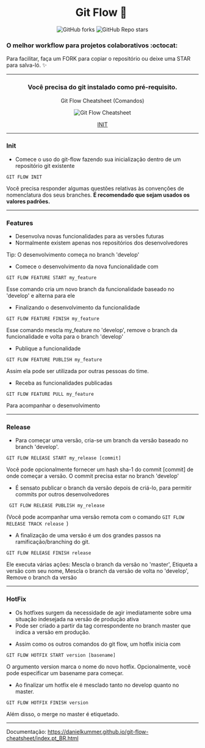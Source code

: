 # <div align="center"> Git Flow  :memo: ​ </div>

<div align="center"> <img alt="GitHub forks" src="https://img.shields.io/github/forks/tayhsn/git-flow?logoColor=blue&style=social"> <img alt="GitHub Repo stars" src="https://img.shields.io/github/stars/tayhsn/git-flow?logoColor=black&style=social"> </div>

### O melhor workflow para projetos colaborativos :octocat:

Para facilitar, faça um FORK para copiar o repositório ou deixe uma STAR para salva-ló. :sparkles:

<hr>

<h3 align="center"> Você precisa do git instalado como pré-requisito. </h3>

<div align="center">
<p>Git Flow Cheatsheet (Comandos) <p>
<img src="https://danielkummer.github.io/git-flow-cheatsheet/img/git-flow-commands.png" alt="Git Flow Cheatsheet"/>
  
  <a href="#init"> INIT </a>
</div>



<hr>

### Init

* Comece o uso do git-flow fazendo sua inicialização dentro de um repositório git existente

``` GIT FLOW INIT ```

Você precisa responder algumas questões relativas às convenções de nomenclatura dos seus branches. **É recomendado que sejam usados os valores padrões.** 

<hr>

### Features

- Desenvolva novas funcionalidades para as versões futuras
- Normalmente existem apenas nos repositórios dos desenvolvedores

Tip: O desenvolvimento começa no branch 'develop'

* Comece o desenvolvimento da nova funcionalidade com

``` GIT FLOW FEATURE START my_feature ```

Esse comando cria um novo branch da funcionalidade baseado no 'develop' e alterna para ele

* Finalizando o desenvolvimento da funcionalidade

``` GIT FLOW FEATURE FINISH my_feature ```

Esse comando mescla my_feature no 'develop', remove o branch da funcionalidade e volta para o branch 'develop'

* Publique a funcionalidade

``` GIT FLOW FEATURE PUBLISH my_feature ```

Assim ela pode ser utilizada por outras pessoas do time.

* Receba as funcionalidades publicadas

```GIT FLOW FEATURE PULL my_feature ```

Para acompanhar o desenvolvimento

<hr>

### Release

* Para começar uma versão, cria-se um branch da versão baseado no branch 'develop'.

```GIT FLOW RELEASE START my_release [commit] ```

Você pode opcionalmente fornecer um hash sha-1 do commit [commit] de onde começar a versão. O commit precisa estar no branch 'develop'

*  É sensato publicar o branch da versão depois de criá-lo, para permitir commits por outros desenvolvedores

``` GIT FLOW RELEASE PUBLISH my_release```

(Você pode acompanhar uma versão remota com o comando ```GIT FLOW RELEASE TRACK release ```)

* A finalização de uma versão é um dos grandes passos na ramificação/branching do git. 

``` GIT FLOW RELEASE FINISH release ```

Ele executa várias ações: Mescla o branch da versão no 'master', Etiqueta a versão com seu nome, Mescla o branch da versão de volta no 'develop', Remove o branch da versão

<hr>

### HotFix

- Os hotfixes surgem da necessidade de agir imediatamente sobre uma situação indesejada na versão de produção ativa
- Pode ser criado a partir da tag correspondente no branch master que indica a versão em produção.

* Assim como os outros comandos do git flow, um hotfix inicia com

```GIT FLOW HOTFIX START version [basename] ```

O argumento version marca o nome do novo hotfix. Opcionalmente, você pode especificar um basename para começar.

* Ao finalizar um hotfix ele é mesclado tanto no develop quanto no master.

```GIT FLOW HOTFIX FINISH version ```

Além disso, o merge no master é etiquetado.

<hr>

Documentação: https://danielkummer.github.io/git-flow-cheatsheet/index.pt_BR.html
